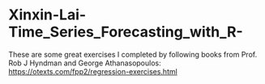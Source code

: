 # Xinxin-Lai-Time_Series_Forecasting_with_R-
These are some great exercises I completed by following books from Prof. Rob J Hyndman and George Athanasopoulos:
https://otexts.com/fpp2/regression-exercises.html
